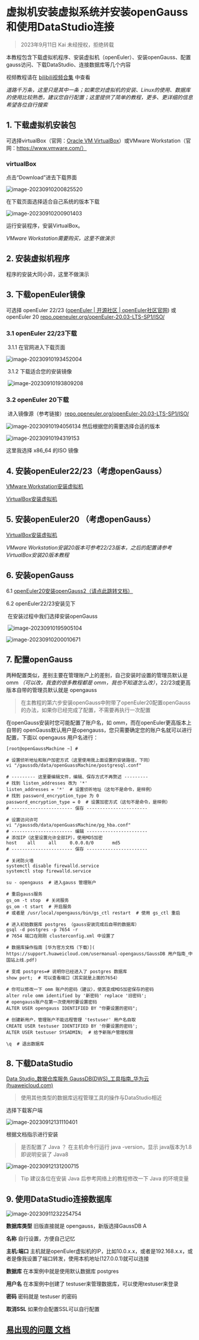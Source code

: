 

# 虚拟机安装虚拟系统并安装openGauss和使用DataStudio连接

> 2023年9月11日 Kai 未经授权，拒绝转载

本教程包含下载虚拟机程序、安装虚拟机（openEuler）、安装openGauss、配置gauss访问、下载DataStudio、连接数据库等几个内容

视频教程请在 [bilibili视频合集](https://space.bilibili.com/454077422/channel/seriesdetail?sid=3610773&ctype=0) 中查看

*道路千万条，这里只是其中一条；如果您对虚拟机的安装、Linux的使用、数据库的使用比较熟悉，建议您自行配置；这里提供了简单的教程，更多、更详细的信息希望各位自行搜索*

## 1. 下载虚拟机安装包

可选择virtualBox（官网：[Oracle VM VirtualBox](https://www.virtualbox.org/)）或VMware Workstation（官网：https://www.vmware.com/）

### virtualBox

点击“Download”进去下载界面

![image-20230910200825520](./assets/image-20230910200825520.png)

在下载页面选择适合自己系统的版本下载

![image-20230910200901403](./assets/image-20230910200901403.png)

运行安装程序，安装VirtualBox。

*VMware Workstation需要购买，这里不做演示*

## 2. 安装虚拟机程序

程序的安装大同小异，这里不做演示

## 3. 下载openEuler镜像

可选择 openEuler 22/23 ([openEuler | 开源社区 | openEuler社区官网](https://www.openeuler.org/zh/)) 或 openEuler 20 [repo.openeuler.org/openEuler-20.03-LTS-SP1/ISO/](https://repo.openeuler.org/openEuler-20.03-LTS-SP1/ISO/)

### 3.1 openEuler 22/23下载

​	3.1.1 在官网进入下载页面

![image-20230910193452004](./assets/image-20230910193452004.png)

​	3.1.2 下载适合您的安装镜像

​	![image-20230910193809208](./assets/image-20230910193809208.png)

### 3.2 openEuler 20下载 

​	进入镜像源（参考链接）[repo.openeuler.org/openEuler-20.03-LTS-SP1/ISO/](https://repo.openeuler.org/openEuler-20.03-LTS-SP1/ISO/)

![image-20230910194056134](./assets/image-20230910194056134.png)	然后根据您的需要选择合适的版本

![image-20230910194319153](./assets/image-20230910194319153.png)

这里我选择 x86_64 的ISO 镜像

## 4. 安装openEuler22/23（考虑openGauss）

[VMware Workstation安装虚拟机](./使用VMware虚拟机安装openEuler2223.md)

[VirtualBox安装虚拟机](./使用VirtualBox虚拟机安装openEuler2223.md)

## 5. 安装openEuler20 （考虑openGauss）

[VirtualBox安装虚拟机](./使用VirtualBox虚拟机安装openEuler20.md)

*VMware Workstation安装20版本可参考22/23版本，之后的配置请参考VirtualBox安装20版本教程*

## 6. 安装openGauss

6.1 [openEuler20安装openGauss2（请点此跳转文档）](./openEuler20安装openGauss2.md)

6.2 openEuler22/23安装见下

​	在安装过程中我们选择安装openGauss

​	![image-20230910195905104](./assets/image-20230910195905104.png)

![image-20230910200010671](./assets/image-20230910200010671.png)



## 7. 配置openGauss

两种配置类似，差别主要在管理账户上的差别，自己安装时设置的管理员默认是 omm *（可以改，我查的很多教程都是 omm，我也不知道怎么改）*，22/23或更高版本自带的管理员默认就是 opengauss

> 在主教程的第六步安装openGauss中附带了openEuler20配置openGauss的办法，如果你已经完成了配置，不需要再执行一次配置

在openGauss安装时您可能配置了账户名，如 omm，而在openEuler更高版本上自带的 openGauss默认用户是opengauss，您只需要确定您的账户名就可以进行配置，下面以 opengauss 用户名进行：

```
[root@openGaussMachine ~] #

# 设置侦听地址和账户加密方式（这里使用我上面设置的安装路径，下同）
vi "/gaussdb/data/openGuassMachine/postgresql.conf"

# --------- 这里要编辑文件，编辑、保存方式不再赘述 ---------
# 找到 listen_addresses 改为 '*'
listen_addresses = '*'  # 设置侦听地址（这句不是命令，是样例）
# 找到 password_encryption_type 为 0
password_encryption_type = 0  # 设置加密方式（这句不是命令，是样例）
# ----------------------- 保存 -----------------------

# 设置访问许可
vi "/gaussdb/data/openGuassMachine/pg_hba.conf"
# ----------------------- 编辑 -----------------------
# 添加IP（这里设置允许全部IP），使用MD5加密
host	all		all		0.0.0.0/0		md5
# ----------------------- 保存 -----------------------

# 关闭防火墙
systemctl disable firewalld.service
systemctl stop firewalld.service

su - opengauss  # 进入gauss 管理账户

# 重启gauss服务
gs_om -t stop  # 关闭服务
gs_om -t start  # 开启服务
# 或者是 /usr/local/opengauss/bin/gs_ctl restart  # 使用 gs_ctl 重启

# 进入初始数据库 postgres （gauss安装完成后自带的数据库）
gsql -d postgres -p 7654 -r
# 7654 端口在刚刚 clusterconfig.xml 中设置了

# 数据库操作指南 [华为官方文档（下载）]( https://support.huaweicloud.com/usermanual-opengauss/GaussDB 用户指南_中国站上线.pdf)

# 变成 postgres=# 说明你已经进入了 postgres 数据库
show port;  # 可以查看端口（其实就是上面的7654）

# 你可以修改一下 omm 账户的密码（建议），使其变成MD5加密保存的密码
alter role omm identified by '新密码' replace '旧密码';
# opengauss账户在第一次使用时要设置密码
ALTER USER opengauss IDENTIFIED BY "你要设置的密码";

# 创建新用户，管理账户不能远程管理 'testuser' 用户名自取
CREATE USER testuser IDENTIFIED BY '你要设置的密码';
ALTER USER testuser SYSADMIN;  # 给予新账户管理权限

\q  # 退出数据库
```



## 8. 下载DataStudio

[Data Studio_数据仓库服务 GaussDB(DWS)_工具指南_华为云 (huaweicloud.com)](https://support.huaweicloud.com/tg-dws/dws_ds_index.html)

> 使用其他类型的数据库远程管理工具的操作与DataStudio相近

选择下载客户端

![image-20230912131110401](./assets/image-20230912131110401.png)

根据文档指示进行安装

> 是否配置了 Java ？ 在主机命令行运行 java -version，显示 java版本为1.8即说明安装了 Java8

![image-20230912131200715](./assets/image-20230912131200715.png)

> Tip 建议各位在安装 Java 后参考网络上的教程修改一下 Java 的环境变量

## 9. 使用DataStudio连接数据库

![image-20230911232254754](./assets/image-20230911232254754.png)

**数据库类型** 旧版直接就是 opengauss，新版选择GaussDB A

**名称** 自行设置，方便自己记忆

**主机:端口** 主机就是openEuler虚拟机的IP，比如10.0.x.x，或者是192.168.x.x，或者是像我设置了端口转发，使用本机地址(127.0.0.1)就可以连接

**数据库** 在本案例中就是使用默认数据库 postgres

**用户名** 在本案例中创建了 testuser来管理数据库，可以使用testuser来登录

**密码** 密码就是 testuser 的密码

**取消SSL** 如果你会配置SSL可以自行配置



## [易出现的问题 文档](./Q&A.md)
